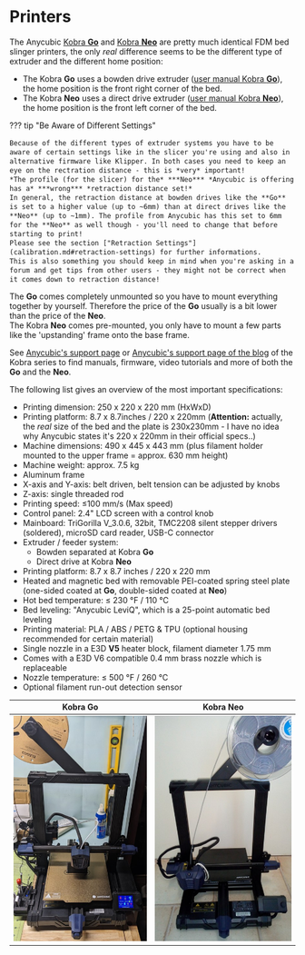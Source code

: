 <link rel=”manifest” href=”docs/manifest.webmanifest”>

# Printers
The Anycubic [Kobra **Go**](https://www.anycubic.com/collections/3d-printers/products/kobra-go) and [Kobra **Neo**](https://www.anycubic.com/collections/3d-printers/products/kobra-neo) are pretty much identical FDM bed slinger printers, the only *real* difference seems to be the different type of extruder and the different home position:  
  
- The Kobra **Go** uses a bowden drive extruder ([user manual Kobra **Go**](https://cdn.shopify.com/s/files/1/0245/5519/2380/files/Anycubic_Kobra_Go_User_Manual_221102_V0.0.4.pdf?v=1667812989)), the home position is the front right corner of the bed.  
- The Kobra **Neo** uses a direct drive extruder ([user manual Kobra **Neo**](https://cdn.shopify.com/s/files/1/0245/5519/2380/files/Anycubic_Kobra_Neo_20230109_V0.1.0_English.pdf?v=1673859391)), the home position is the front left corner of the bed.  
  
??? tip "Be Aware of Different Settings"

    Because of the different types of extruder systems you have to be aware of certain settings like in the slicer you're using and also in alternative firmware like Klipper. In both cases you need to keep an eye on the rectration distance - this is *very* important!  
    *The profile (for the slicer) for the* ***Neo*** *Anycubic is offering has a* ***wrong*** *retraction distance set!*  
    In general, the retraction distance at bowden drives like the **Go** is set to a higher value (up to ~6mm) than at direct drives like the **Neo** (up to ~1mm). The profile from Anycubic has this set to 6mm for the **Neo** as well though - you'll need to change that before starting to print!  
    Please see the section ["Retraction Settings"](calibration.md#retraction-settings) for further informations.  
    This is also something you should keep in mind when you're asking in a forum and get tips from other users - they might not be correct when it comes down to retraction distance!  
   
<!---
    - If you want to use other *firmware* than the stock one like Klipper and you're looking out for about how other users set the configuration, be aware of the fact that the **Go** has its home position with the printhead above the right front corner and the **Neo** at the left front corner of the bed (which is driven completely to the back at that time).    
-->
    
The **Go** comes completely unmounted so you have to mount everything together by yourself. Therefore the price of the **Go** usually is a bit lower than the price of the **Neo**.  
The Kobra **Neo** comes pre-mounted, you only have to mount a few parts like the 'upstanding' frame onto the base frame.  
  
See [Anycubic's support page](https://www.anycubic.com/pages/firmware-software) or [Anycubic's support page of the blog](https://www.anycubic.com/blogs/news/all-you-need-to-know-about-kobra-series) of the Kobra series to find manuals, firmware, video tutorials and more of both the **Go** and the **Neo**.    
  
The following list gives an overview of the most important specifications:    
  
- Printing dimension: 250 x 220 x 220 mm (HxWxD) 
- Printing platform: 8.7 x 8.7inches / 220 x 220mm (**Attention:** actually, the *real* size of the bed and the plate is 230x230mm - I have no idea why Anycubic states it's 220 x 220mm in their official specs..) 
- Machine dimensions: 490 x 445 x 443 mm (plus filament holder mounted to the upper frame = approx. 630 mm height) 
- Machine weight: approx. 7.5 kg  
- Aluminum frame  
- X-axis and Y-axis: belt driven, belt tension can be adjusted by knobs  
- Z-axis: single threaded rod  
- Printing speed: ≤100 mm/s (Max speed)  
- Control panel: 2.4" LCD screen with a control knob  
- Mainboard: TriGorilla V_3.0.6, 32bit, TMC2208 silent stepper drivers (soldered), microSD card reader, USB-C connector 
- Extruder / feeder system:  
    - Bowden separated at Kobra **Go**  
    - Direct drive at Kobra **Neo**  
- Printing platform: 8.7 x 8.7 inches / 220 x 220 mm  
- Heated and magnetic bed with removable PEI-coated spring steel plate (one-sided coated at **Go**, double-sided coated at **Neo**)  
- Hot bed temperature: ≤ 230 °F / 110 °C  
- Bed leveling: "Anycubic LeviQ", which is a 25-point automatic bed leveling  
- Printing material: PLA / ABS / PETG & TPU (optional housing recommended for certain material)  
- Single nozzle in a E3D **V5** heater block, filament diameter 1.75 mm  
- Comes with a E3D V6 compatible 0.4 mm brass nozzle which is replaceable  
- Nozzle temperature: ≤ 500 °F / 260 °C  
- Optional filament run-out detection sensor  

  
| Kobra **Go** | Kobra **Neo** |
|--------------|---------------|
| ![Kobra Go](assets/images/printers_go_web.jpg) | ![Kobra Neo](assets/images/printers_neo_web.jpg) | 

